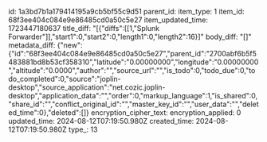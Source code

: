 id: 1a3bd7b1a179414195a9cb5bf55c9d51
parent_id: 
item_type: 1
item_id: 68f3ee404c084e9e86485cd0a50c5e27
item_updated_time: 1723447180637
title_diff: "[{\"diffs\":[[1,\"Splunk Forwarder\"]],\"start1\":0,\"start2\":0,\"length1\":0,\"length2\":16}]"
body_diff: "[]"
metadata_diff: {"new":{"id":"68f3ee404c084e9e86485cd0a50c5e27","parent_id":"2700abf6b5f5483881bd8b53cf358310","latitude":"0.00000000","longitude":"0.00000000","altitude":"0.0000","author":"","source_url":"","is_todo":0,"todo_due":0,"todo_completed":0,"source":"joplin-desktop","source_application":"net.cozic.joplin-desktop","application_data":"","order":0,"markup_language":1,"is_shared":0,"share_id":"","conflict_original_id":"","master_key_id":"","user_data":"","deleted_time":0},"deleted":[]}
encryption_cipher_text: 
encryption_applied: 0
updated_time: 2024-08-12T07:19:50.980Z
created_time: 2024-08-12T07:19:50.980Z
type_: 13